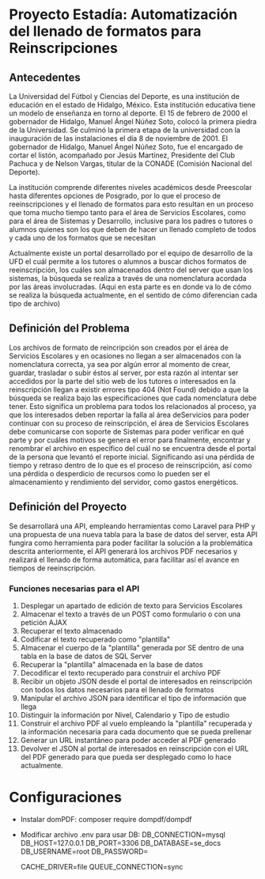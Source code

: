 # Proyecto Estadía: Automatización del llenado de formatos para Reinscripciones


## Antecedentes
La Universidad del Fútbol y Ciencias del Deporte, es una institución de educación en el estado de Hidalgo, México. Esta institución educativa tiene un modelo de enseñanza en torno al deporte.
El 15 de febrero de 2000 el gobernador de Hidalgo, Manuel Ángel Núñez Soto, colocó la primera piedra de la Universidad. Se culminó la primera etapa de la universidad con la inauguración de las instalaciones el día 8 de noviembre de 2001. El gobernador de Hidalgo, Manuel Ángel Núñez Soto, fue el encargado de cortar el listón, acompañado por Jesús Martínez, Presidente del Club Pachuca y de Nelson Vargas, titular de la CONADE (Comisión Nacional del Deporte).

La institución comprende diferentes niveles académicos desde Preescolar hasta diferentes opciones de Posgrado, por lo que el proceso de reeinscripciones y el llenado de formatos para esto resultan en un proceso que toma mucho tiempo tanto para el área de Servicios Escolares, como para el área de Sistemas y Desarrollo, inclusive para los padres o tutores o alumnos quienes son los que deben de hacer un llenado completo de todos y cada uno de los formatos que se necesitan

Actualmente existe un portal desarrollado por el equipo de desarrollo de la UFD el cuál permite a los tutores o alumnos a buscar dichos formatos de reeinscripción, los cuáles son almacenados dentro del server que usan los sistemas, la búsqueda se realiza a través de una nomenclatura acordada por las áreas involucradas.
(Aqui en esta parte es en donde va lo de cómo se realiza la búsqueda actualmente, en el sentido de cómo diferencian cada tipo de archivo)


## Definición del Problema
Los archivos de formato de reincripción son creados por el área de Servicios Escolares y en ocasiones no llegan a ser almacenados con la nomenclatura correcta, ya sea por algún error al momento de crear, guardar, trasladar o subir éstos al server, por esta razón al intentar ser accedidos por la parte del sitio web de los tutores o interesados en la reinscripción llegan a existir errores tipo 404 (Not Found) debido a que la búsqueda se realiza bajo las especificaciones que cada nomenclatura debe tener. Esto significa un problema para todos los relacionados al proceso, ya que los interesados deben reportar la falla al área deServicios para poder continuar con su proceso de reinscripción, el área de Servicios Escolares debe comunicarse con soporte de Sistemas para poder verificar en qué parte y por cuáles motivos se genera el error para finalmente, encontrar y renombrar el archivo en específico del cuál no se encuentra desde el portal de la persona que levantó el reporte inicial. Significando así una pérdida de tiempo y retraso dentro de lo que es el proceso de reinscripción, así como una pérdida o desperdicio de recursos como lo pueden ser el almacenamiento y rendimiento del servidor, como gastos energéticos.


## Definición del Proyecto
Se desarrollará una API, empleando herramientas como Laravel para PHP y una propuesta de una nueva tabla para la base de datos del server, esta API fungira como herramienta para poder facilitar la solución a la problemática descrita anteriormente, el API generará los archivos PDF necesarios y realizará el llenado de forma automática, para facilitar así el avance en tiempos de reeinscripción.

### Funciones necesarias para el API
1. Desplegar un apartado de edición de texto para Servicios Escolares
2. Almacenar el texto a través de un POST como formulario o con una petición AJAX
3. Recuperar el texto almacenado
4. Codificar el texto recuperado como "plantilla"
5. Almacenar el cuerpo de la "plantilla" generada por SE dentro de una tabla en la base de datos de SQL Server
6. Recuperar la "plantilla" almacenada en la base de datos
7. Decodificar el texto recuperado para construir el archivo PDF
8. Recibir un objeto JSON desde el portal de interesados en reinscripción con todos los datos necesarios para el llenado de formatos
9. Manipular el archivo JSON para identificar el tipo de información que llega
10. Distinguir la información por Nivel, Calendario y Tipo de estudio
11. Construir el archivo PDF al vuelo empleando la "plantilla" recuperada y la información necesaria para cada documento que se pueda prellenar
12. Generar un URL instantáneo para poder acceder al PDF generado
13. Devolver el JSON al portal de interesados en reinscripción con el URL del PDF generado para que pueda ser desplegado como lo hace actualmente.


# Configuraciones
- Instalar domPDF:
    composer require dompdf/dompdf
- Modificar archivo .env para usar DB:
    DB_CONNECTION=mysql
    DB_HOST=127.0.0.1
    DB_PORT=3306
    DB_DATABASE=se_docs
    DB_USERNAME=root
    DB_PASSWORD= 

    CACHE_DRIVER=file
    QUEUE_CONNECTION=sync
